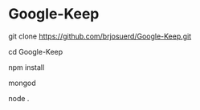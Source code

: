 # Google-Keep

git clone https://github.com/brjosuerd/Google-Keep.git

cd Google-Keep

npm install

mongod

node . 


